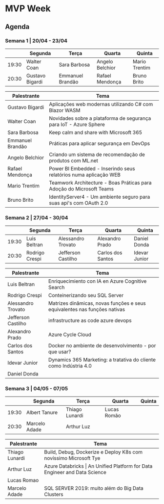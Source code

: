 # MVP Week


## Agenda

### Semana 1 | 20/04 - 23/04

|         	| Segunda         	| Terça              	| Quarta            	| Quinta
|---------	|-----------------	|--------------------	|-------------------	|---------------	
| 19:30   	| Walter Coan     	| Sara Barbosa       	| Angelo Belchior   	| Mario Trentim 	   	
| 20:30   	| Gustavo Bigardi 	| Emmanuel Brandão   	| Rafael Mendonça   	| Bruno Brito   	   	


| Palestrante | Tema 
|- |- 
| Gustavo Bigardi | 	Aplicações web modernas utilizando C# com Blazor WASM
| Walter Coan | 	Novidades sobre a plataforma de segurança para IoT - Azure Sphere
| Sara Barbosa | 	Keep calm and share with Microsoft 365
| Emmanuel Brandão | 	Práticas para aplicar segurança em DevOps
| Angelo Belchior | 	Criando um sistema de recomendação de produtos com ML.net
| Rafael Mendonça | 	Power BI Embedded - Inserindo seus relatórios numa aplicação WEB
| Mario Trentim | 	Teamwork Architecture - Boas Práticas para Adoção do Microsoft Teams
| Bruno Brito | 	IdentityServer4 - Um ambiente seguro para suas api's com OAuth 2.0

### Semana 2 | 27/04 - 30/04

|         	| Segunda         	| Terça              	| Quarta            	| Quinta        	   	
|---------	|-----------------	|--------------------	|-------------------	|---------------	
| 19:30   	| Luis Beltran    	| Alessandro Trovato 	| Alexandro Prado   	| Daniel Donda  	   	
| 20:30   	| Rodrigo Crespi  	| Jefferson Castilho 	| Carlos dos Santos 	| Idevar Junior 	   	


| Palestrante | Tema 
|- |- 
| Luis Beltran | 	Enriquecimiento  con IA en Azure Cognitive Search
| Rodrigo Crespi | 	Conteinerizando seu SQL Server
| Alessandro Trovato |	Matrizes dinâmicas, novas funções e seus equivalentes nas funções nativas
| Jefferson Castilho | 	infrastructure as code azure devops
| Alexandro Prado | 	Azure Cycle Cloud
| Carlos dos Santos | 	Docker no ambiente de desenvolvimento - por que usar?
| Idevar Junior| 	Dynamics 365 Marketing: a tratativa do cliente como Indústria 4.0
| Daniel Donda | 


### Semana 3 | 04/05 - 07/05

|         	| Segunda         	| Terça              	| Quarta            	| Quinta        	   	
|---------	|-----------------	|--------------------	|-------------------	|---------------	
| 19:30   	| Albert Tanure   	| Thiago Lunardi     	| Lucas Romão       	|               	   	
| 20:30   	| Marcelo Adade   	| Arthur Luz         	|                   	|               	   	


| Palestrante | Tema 
|- |- 
| Thiago Lunardi | 	Build, Debug, Dockerize e Deploy K8s com novíssimo Microsoft Tye
| Arthur Luz| 	Azure Databricks \| An Unified Platform for Data Engineer and Data Science
| Lucas Romao	| 
| Marcelo Adade| 	SQL SERVER 2019: muito além do Big Data Clusters
